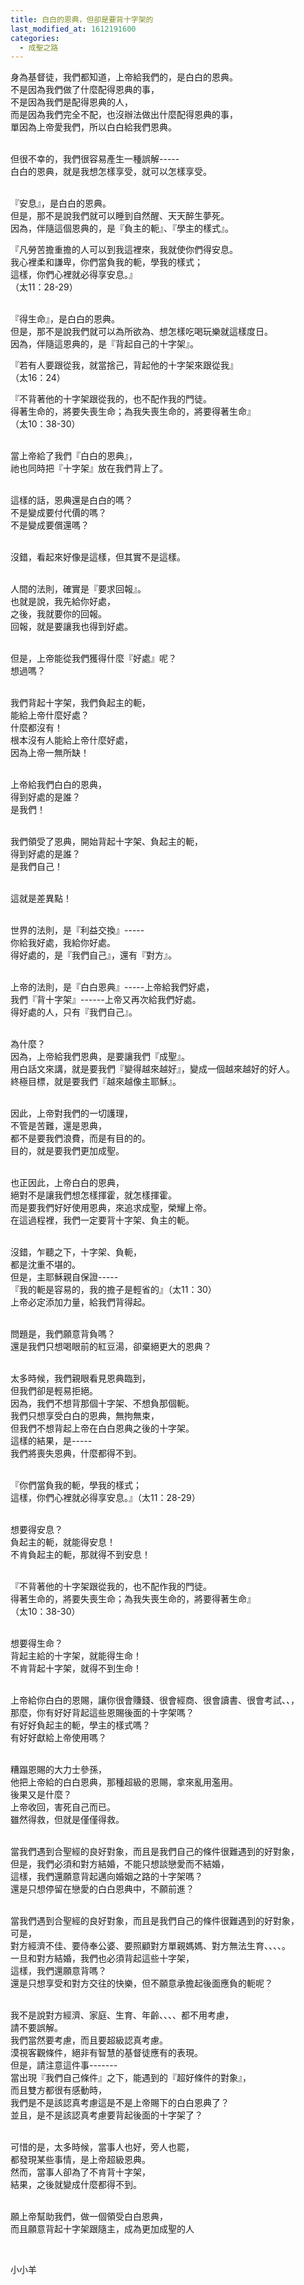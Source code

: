 ```yaml
---
title: 白白的恩典，但卻是要背十字架的
last_modified_at: 1612191600
categories:
  - 成聖之路
---
```


<p>身為基督徒，我們都知道，上帝給我們的，是白白的恩典。<br>
不是因為我們做了什麼配得恩典的事，<br>
不是因為我們是配得恩典的人，<br>
而是因為我們完全不配，也沒辦法做出什麼配得恩典的事，<br>
單因為上帝愛我們，所以白白給我們恩典。</p>

<p><br>
但很不幸的，我們很容易產生一種誤解-----<br>
白白的恩典，就是我想怎樣享受，就可以怎樣享受。</p>

<p><br>
『安息』，是白白的恩典。<br>
但是，那不是說我們就可以睡到自然醒、天天醉生夢死。<br>
因為，伴隨這個恩典的，是『負主的軛』、『學主的樣式』。</p>

<p>『凡勞苦擔重擔的人可以到我這裡來，我就使你們得安息。<br>
我心裡柔和謙卑，你們當負我的軛，學我的樣式；<br>
這樣，你們心裡就必得享安息。』<br>
（太11：28-29）</p>

<p><br>
『得生命』，是白白的恩典。<br>
但是，那不是說我們就可以為所欲為、想怎樣吃喝玩樂就這樣度日。<br>
因為，伴隨這恩典的，是『背起自己的十字架』。</p>

<p>『若有人要跟從我，就當捨己，背起他的十字架來跟從我』<br>
（太16：24）</p>

<p>『不背著他的十字架跟從我的，也不配作我的門徒。<br>
得著生命的，將要失喪生命；為我失喪生命的，將要得著生命』<br>
（太10：38-30）</p>

<p><br>
當上帝給了我們『白白的恩典』，<br>
祂也同時把『十字架』放在我們背上了。</p>

<p><br>
這樣的話，恩典還是白白的嗎？<br>
不是變成要付代價的嗎？<br>
不是變成要償還嗎？</p>

<p><br>
沒錯，看起來好像是這樣，但其實不是這樣。</p>

<p><br>
人間的法則，確實是『要求回報』。<br>
也就是說，我先給你好處，<br>
之後，我就要你的回報。<br>
回報，就是要讓我也得到好處。</p>

<p><br>
但是，上帝能從我們獲得什麼『好處』呢？<br>
想過嗎？</p>

<p><br>
我們背起十字架，我們負起主的軛，<br>
能給上帝什麼好處？<br>
什麼都沒有！<br>
根本沒有人能給上帝什麼好處，<br>
因為上帝一無所缺！</p>

<p><br>
上帝給我們白白的恩典，<br>
得到好處的是誰？<br>
是我們！</p>

<p><br>
我們領受了恩典，開始背起十字架、負起主的軛，<br>
得到好處的是誰？<br>
是我們自己！</p>

<p><br>
這就是差異點！</p>

<p><br>
世界的法則，是『利益交換』-----<br>
你給我好處，我給你好處。<br>
得好處的，是『我們自己』，還有『對方』。</p>

<p><br>
上帝的法則，是『白白恩典』-----上帝給我們好處，<br>
我們『背十字架』------上帝又再次給我們好處。<br>
得好處的人，只有『我們自己』。</p>

<p><br>
為什麼？<br>
因為，上帝給我們恩典，是要讓我們『成聖』。<br>
用白話文來講，就是要我們『變得越來越好』，變成一個越來越好的好人。<br>
終極目標，就是要我們『越來越像主耶穌』。</p>

<p><br>
因此，上帝對我們的一切護理，<br>
不管是苦難，還是恩典，<br>
都不是要我們浪費，而是有目的的。<br>
目的，就是要我們更加成聖。</p>

<p><br>
也正因此，上帝白白的恩典，<br>
絕對不是讓我們想怎樣揮霍，就怎樣揮霍。<br>
而是要我們好好使用恩典，來追求成聖，榮耀上帝。<br>
在這過程裡，我們一定要背十字架、負主的軛。</p>

<p><br>
沒錯，乍聽之下，十字架、負軛，<br>
都是沈重不堪的。<br>
但是，主耶穌親自保證-----<br>
『我的軛是容易的，我的擔子是輕省的』（太11：30）<br>
上帝必定添加力量，給我們背得起。</p>

<p><br>
問題是，我們願意背負嗎？<br>
還是我們只想喝眼前的紅豆湯，卻棄絕更大的恩典？</p>

<p><br>
太多時候，我們親眼看見恩典臨到，<br>
但我們卻是輕易拒絕。<br>
因為，我們不想背那個十字架、不想負那個軛。<br>
我們只想享受白白的恩典，無拘無束，<br>
但我們不想背起上帝在白白恩典之後的十字架。<br>
這樣的結果，是-----<br>
我們將喪失恩典，什麼都得不到。</p>

<p><br>
『你們當負我的軛，學我的樣式；<br>
這樣，你們心裡就必得享安息。』（太11：28-29）</p>

<p><br>
想要得安息？<br>
負起主的軛，就能得安息！<br>
不肯負起主的軛，那就得不到安息！</p>

<p><br>
『不背著他的十字架跟從我的，也不配作我的門徒。<br>
得著生命的，將要失喪生命；為我失喪生命的，將要得著生命』<br>
（太10：38-30）</p>

<p><br>
想要得生命？<br>
背起主給的十字架，就能得生命！<br>
不肯背起十字架，就得不到生命！</p>

<p><br>
上帝給你白白的恩賜，讓你很會賺錢、很會經商、很會讀書、很會考試、、，<br>
那麼，你有好好背起這些恩賜後面的十字架嗎？<br>
有好好負起主的軛，學主的樣式嗎？<br>
有好好獻給上帝使用嗎？</p>

<p><br>
糟蹋恩賜的大力士參孫，<br>
他把上帝給的白白恩典，那種超級的恩賜，拿來亂用濫用。<br>
後果又是什麼？<br>
上帝收回，害死自己而已。<br>
雖然得救，但就是僅僅得救。</p>

<p><br>
當我們遇到合聖經的良好對象，而且是我們自己的條件很難遇到的好對象，<br>
但是，我們必須和對方結婚，不能只想談戀愛而不結婚，<br>
這樣，我們還願意背起邁向婚姻之路的十字架嗎？<br>
還是只想停留在戀愛的白白恩典中，不願前進？</p>

<p><br>
當我們遇到合聖經的良好對象，而且是我們自己的條件很難遇到的好對象，<br>
可是，<br>
對方經濟不佳、要侍奉公婆、要照顧對方單親媽媽、對方無法生育、、、、。<br>
一旦和對方結婚，我們也必須背起這些十字架，<br>
這樣，我們還願意背嗎？<br>
還是只想享受和對方交往的快樂，但不願意承擔起後面應負的軛呢？</p>

<p><br>
我不是說對方經濟、家庭、生育、年齡、、、、都不用考慮，<br>
請不要誤解。<br>
我們當然要考慮，而且要超級認真考慮。<br>
漠視客觀條件，絕非有智慧的基督徒應有的表現。<br>
但是，請注意這件事-------<br>
當出現『我們自己條件』之下，能遇到的『超好條件的對象』，<br>
而且雙方都很有感動時，<br>
我們是不是該認真考慮這是不是上帝賜下的白白恩典了？<br>
並且，是不是該認真考慮要背起後面的十字架了？</p>

<p><br>
可惜的是，太多時候，當事人也好，旁人也罷，<br>
都發現某些事情，是上帝超級恩典。<br>
然而，當事人卻為了不肯背十字架，<br>
結果，之後就變成什麼都得不到。</p>

<p><br>
願上帝幫助我們，做一個領受白白恩典，<br>
而且願意背起十字架跟隨主，成為更加成聖的人</p>

<p>&nbsp;</p>

<p>小小羊</p>


